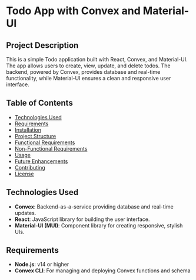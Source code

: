 # Todo App with Convex and Material-UI

## Project Description
This is a simple Todo application built with React, Convex, and Material-UI. The app allows users to create, view, update, and delete todos. The backend, powered by Convex, provides database and real-time functionality, while Material-UI ensures a clean and responsive user interface.

## Table of Contents
- [Technologies Used](#technologies-used)
- [Requirements](#requirements)
- [Installation](#installation)
- [Project Structure](#project-structure)
- [Functional Requirements](#functional-requirements)
- [Non-Functional Requirements](#non-functional-requirements)
- [Usage](#usage)
- [Future Enhancements](#future-enhancements)
- [Contributing](#contributing)
- [License](#license)

## Technologies Used
- **Convex**: Backend-as-a-service providing database and real-time updates.
- **React**: JavaScript library for building the user interface.
- **Material-UI (MUI)**: Component library for creating responsive, stylish UIs.

## Requirements
- **Node.js**: v14 or higher
- **Convex CLI**: For managing and deploying Convex functions and schema
